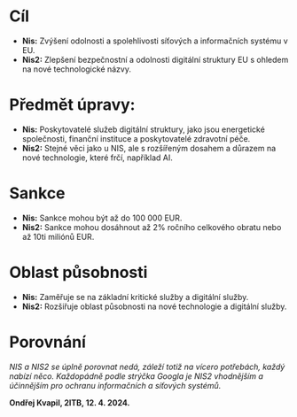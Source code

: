 
# Cíl

- **Nis:** Zvýšení odolnosti a spolehlivosti síťových a informačních systému v EU. 
- **Nis2:** Zlepšení bezpečnostní a odolnosti digitální struktury EU s ohledem na nové technologické názvy.

# Předmět úpravy: 

- **Nis:** Poskytovatelé služeb digitální struktury, jako jsou energetické společnosti, finanční instituce a poskytovatelé zdravotní péče. 
- **Nis2:** Stejné věci jako u NIS, ale s rozšířeným dosahem a důrazem na nové technologie, které frčí, například AI. 

# Sankce

- **Nis:** Sankce mohou být až do 100 000 EUR. 
- **Nis2:** Sankce mohou dosáhnout až 2% ročního celkového obratu nebo až 10ti miliónů EUR. 

# Oblast působnosti

- **Nis:** Zaměřuje se na základní kritické služby a digitální služby.
- **Nis2:** Rozšiřuje oblast působnosti na nové technologie a digitální služby. 

# Porovnání

*NIS a NIS2 se úplně porovnat nedá, záleží totiž na vícero potřebách, každý nabízí něco. Každopádně podle strýčka Googla je NIS2 vhodnějším a účinnějším pro ochranu informačních a síťových systémů.*

**Ondřej Kvapil, 2ITB, 12. 4. 2024.**
  